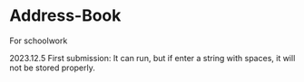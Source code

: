# Address-Book
For schoolwork

2023.12.5 First submission: It can run, but if enter a string with spaces, it will not be stored properly.
